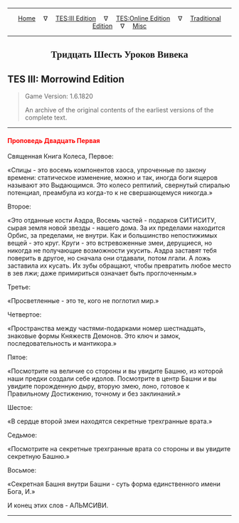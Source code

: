 
---

<!-- Jekyll Page Links -->

<center>
<a href="../../../../index.html">Home</a>
&emsp;&nabla;&emsp;
<a href="../../../index-tes3.html">TES:III Edition</a>
&emsp;&nabla;&emsp;
<a href="../../../index-teso.html">TES:Online Edition</a>
&emsp;&nabla;&emsp;
<a href="../../../index-traditional.html">Traditional Edition</a>
&emsp;&nabla;&emsp;
<a href="../../../index-misc.html">Misc</a>
</center>

<!-- Markdown Body Below: -->

---

<center>
<h2><span style="font-family:Georgia">Тридцать Шесть Уроков Вивека</span></h2>
</center>

## TES III: Morrowind Edition

> Game Version: 1.6.1820
>
> An archive of the original contents of the earliest versions of the complete text.

---

#### <span style="color:red">Проповедь Двадцать Первая</span>

Священная Книга Колеса, Первое:

«Спицы - это восемь компонентов хаоса, упроченные по закону времени: статическое изменение, можно и так, иногда боги ящеров называют это Выдающимся. Это колесо рептилий, свернутый спиралью потенциал, преамбула из когда-то к не свершающемуся никогда.»

Второе:

«Это отданные кости Аэдра, Восемь частей - подарков СИТИСИТУ, сырая земля новой звезды - нашего дома. За их пределами находится Орбис, за пределами, не внутри. Как и большинство непостижимых вещей - это круг. Круги - это встревоженные змеи, дерущиеся, но никогда не получающие возможности укусить. Аэдра заставят тебя поверить в другое, но сначала они отдавали, потом лгали. А ложь заставила их кусать. Их зубы обращают, чтобы превратить любое место в зев лжи; даже примириться означает быть проглоченным.»

Третье:

«Просветленные - это те, кого не поглотил мир.»

Четвертое:

«Пространства между частями-подарками номер шестнадцать, знаковые формы Княжеств Демонов. Это ключ и замок, последовательность и мантикора.»

Пятое:

«Посмотрите на величие со стороны и вы увидите Башню, из которой наши предки создали себе идолов. Посмотрите в центр Башни и вы увидите порожденную дыру, вторую змею, лоно, готовое к Правильному Достижению, точному и без заклинаний.»

Шестое:

«В сердце второй змеи находятся секретные трехгранные врата.»

Седьмое:

«Посмотрите на секретные трехгранные врата со стороны и вы увидите секретную Башню.»

Восьмое:

«Секретная Башня внутри Башни - суть форма единственного имени Бога, И.»

И конец этих слов - АЛЬМСИВИ.

---
